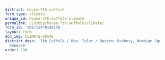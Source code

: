 ```yaml
---
district: house-7th-suffolk
form_type: climate
unique_id: house-7th-suffolk-climate
permalink: /2020bq/house-7th-suffolk/climate/
form_id: '201715448198158'
layout: form
doc_img: CLIMATE-00146
district_desc: '7th Suffolk / Rep. Tyler / Boston: Roxbury, Numbian Square, Fenway,
  Kenmore'
order: 130
---
```

